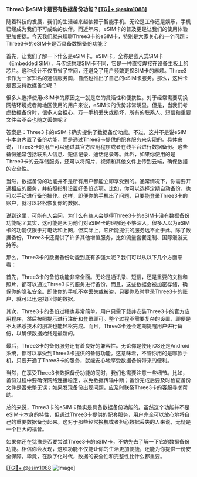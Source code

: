 **Three3卡eSIM卡是否有数据备份功能？[[TG💪+ @esim1088](https://t.me/s/esim1088)]**

随着科技的发展，我们的生活越来越依赖于智能手机。无论是工作还是娱乐，手机已经成为我们不可或缺的伙伴。而近年来，eSIM卡的普及更是让我们的使用体验更加便捷。今天我们就来聊聊Three3卡的eSIM卡，特别是大家关心的一个问题：Three3卡的eSIM卡是否具备数据备份功能？

首先，让我们了解一下什么是eSIM卡。eSIM卡，全称是嵌入式SIM卡（Embedded SIM），与传统物理SIM卡不同，它是一种直接焊接在设备主板上的芯片。这种设计不仅节省了空间，还避免了用户频繁更换SIM卡的麻烦。Three3卡作为一家知名的通信服务商，自然也推出了自己的eSIM卡服务。那么，这种卡是否支持数据备份呢？

很多人选择使用eSIM卡的原因之一就是它的灵活性和便携性。对于经常需要切换网络环境或者跨地区使用的用户来说，eSIM卡的优势非常明显。但是，当我们考虑数据备份时，很多人会担心，万一手机丢失或损坏，所有的联系人、短信和重要文件会不会也随之丢失呢？

答案是：Three3卡的eSIM卡确实提供了数据备份功能。不过，这并不是说eSIM卡本身内置了备份功能，而是通过Three3卡提供的配套服务来实现的。具体来说，Three3卡的用户可以通过其官方应用程序或者在线平台进行数据备份。这些备份通常包括联系人信息、短信记录、通话记录等。此外，如果你使用的是Three3卡的云存储服务，还可以将照片、视频和其他文件上传到云端，确保数据的安全性。

当然，数据备份的功能并不是所有用户都能立即享受到的。通常情况下，你需要开通相应的服务，并按照指引设置好备份选项。比如，你可以选择定期自动备份，也可以手动进行备份操作。这样，即便你的手机出了问题，只要能登录Three3卡的账户，就可以轻松恢复你的数据。

说到这里，可能有人会问，为什么有些人会觉得Three3卡的eSIM卡没有数据备份功能呢？其实，这可能是因为他们对eSIM卡的理解还不够深入。很多人以为eSIM卡的功能仅限于打电话和上网，但实际上，它所能提供的服务远不止于此。除了数据备份，Three3卡还提供了许多其他增值服务，比如流量套餐定制、国际漫游支持等。

那么，Three3卡的数据备份功能到底有多强大呢？我们可以从以下几个方面来看：

首先，Three3卡的备份功能非常全面。无论是通讯录、短信，还是重要的文档和照片，都可以通过Three3卡的服务进行备份。而且，这些数据会被加密存储，确保你的隐私安全。即使你的手机不幸丢失或被盗，只要你及时登录Three3卡的账户，就可以迅速找回你的数据。

其次，Three3卡的备份过程也非常简单。用户只需下载并安装Three3卡的官方应用程序，然后按照提示进行注册和登录即可。整个过程不需要复杂的设置，即便是不太熟悉技术的朋友也能轻松完成。而且，Three3卡还会定期提醒用户进行备份，以确保数据始终是最新的。

最后，Three3卡的备份服务还有着良好的兼容性。无论你是使用iOS还是Android系统，都可以享受到Three3卡提供的备份功能。这意味着，不管你用的是哪款手机，只要开通了Three3卡的服务，就能安心地享受数据备份带来的便利。

当然，在享受Three3卡数据备份功能的同时，我们也需要注意一些细节。比如，备份过程中要确保网络连接稳定，以免数据传输中断；备份完成后要及时检查备份文件是否完整无误；如果发现备份出现问题，应及时联系Three3卡的客服寻求帮助。

总的来说，Three3卡的eSIM卡确实是具备数据备份功能的。虽然这个功能并不是eSIM卡本身的特性，但通过Three3卡提供的配套服务，用户完全可以放心地将自己的重要数据备份起来。这对于那些经常换机或者担心数据丢失的人来说，无疑是一个巨大的福音。

如果你还在犹豫是否要尝试Three3卡的eSIM卡，不妨先去了解一下它的数据备份功能。相信你会发现，这项功能不仅能让你的生活更加便捷，还能为你提供一份安全保障。毕竟，在数字化时代，数据的安全性和完整性比什么都重要。

[[TG💪+ @esim1088](https://t.me/s/esim1088) ![Image](https://i.postimg.cc/4NQfJmqS/Snipaste-2025-05-13-00-14-12.png)]